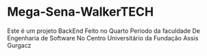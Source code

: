 # Mega-Sena-WalkerTECH
Este é um projeto BackEnd Feito no Quarto Período da faculdade De Engenharia de Software No Centro Universitário da Fundação Assis Gurgacz

